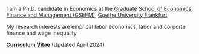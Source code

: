 I am a Ph.D. candidate in Economics at the [Graduate School of Economics, Finance and Management (GSEFM)](https://www.gsefm.eu/about-us.html), [Goethe University Frankfurt](https://www.goethe-university-frankfurt.de/en?legacy_request=1/).

My research interests are emprical labor economics, labor and corporte finance and wage inequality.



__[Curriculum Vitae](/pdf/cv_Liang_202404.pdf")__ (Updated April 2024)

<!--  __[Research Statement](/pdf/Rao Research Statement.pdf")__ -->
